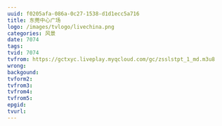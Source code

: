 ```yaml
---
uuid: f0205afa-086a-0c27-1538-d1d1ecc5a716
title: 东莞中心广场
logo: /images/tvlogo/livechina.png
categories: 风景
date: 7074
tags:
tvid: 7074
tvfrom: https://gctxyc.liveplay.myqcloud.com/gc/zsslstpt_1_md.m3u8
wrong:
backgound:
tvform2:
tvfrom3:
tvfrom4:
tvfrom5:
epgid:
tvurl:
---
```

